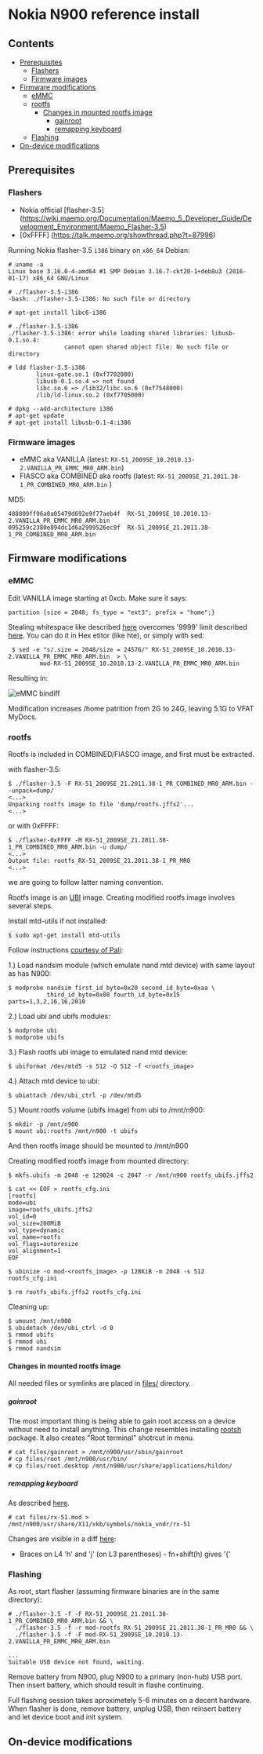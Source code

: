 # Nokia N900 reference install

## Contents

* [Prerequisites](#prerequisites)
    * [Flashers](#flashers)
    * [Firmware images](#firmware-images)
* [Firmware modifications](#firmware-modifications)
    * [eMMC](#emmc)
    * [rootfs](#rootfs)
      * [Changes in mounted rootfs image](#changes-in-mounted-rootfs-image)
        * [gainroot](#gainroot)
        * [remapping keyboard](#remapping-keyboard)
    * [Flashing](#flashing)
* [On-device modifications](#on-device-modifications)


## Prerequisites

### Flashers
* Nokia official [flasher-3.5] (https://wiki.maemo.org/Documentation/Maemo_5_Developer_Guide/Development_Environment/Maemo_Flasher-3.5)
* [0xFFFF] (https://talk.maemo.org/showthread.php?t=87996)

Running Nokia flasher-3.5 `i386` binary on `x86_64`  Debian:

```
# uname -a
Linux base 3.16.0-4-amd64 #1 SMP Debian 3.16.7-ckt20-1+deb8u3 (2016-01-17) x86_64 GNU/Linux

# ./flasher-3.5-i386
-bash: ./flasher-3.5-i386: No such file or directory

# apt-get install libc6-i386

# ./flasher-3.5-i386
./flasher-3.5-i386: error while loading shared libraries: libusb-0.1.so.4:
                cannot open shared object file: No such file or directory

# ldd flasher-3.5-i386
        linux-gate.so.1 (0xf7702000)
        libusb-0.1.so.4 => not found
        libc.so.6 => /lib32/libc.so.6 (0xf7548000)
        /lib/ld-linux.so.2 (0xf7705000)

# dpkg --add-architecture i386
# apt-get update
# apt-get install libusb-0.1-4:i386
```

### Firmware images
* eMMC aka VANILLA (latest: `RX-51_2009SE_10.2010.13-2.VANILLA_PR_EMMC_MR0_ARM.bin`)
* FIASCO aka COMBINED aka rootfs (latest: `RX-51_2009SE_21.2011.38-1_PR_COMBINED_MR0_ARM.bin` )

MD5:

```
488809ff96a0a05479d692e9f77aeb4f  RX-51_2009SE_10.2010.13-2.VANILLA_PR_EMMC_MR0_ARM.bin
095259c2380e894dc1d6a2999526ec9f  RX-51_2009SE_21.2011.38-1_PR_COMBINED_MR0_ARM.bin
```

## Firmware modifications

### eMMC

Edit VANILLA image starting at 0xcb. Make sure it says:

```
partition {size = 2048; fs_type = "ext3"; prefix = "home";}
```

Stealing whitespace like described [here](http://wiki.maemo.org/User:Joerg_rw/tools#increase_size_of_.2Fhome_-_if_you_like_that) overcomes '9999' limit described [here](http://wiki.maemo.org/Repartitioning_the_flash#Solution_.235:_Edit_eMMC_image_.28works_on_PR1.2.2C_by_globalbus.29). You can do it in Hex etitor (like hte), or simply with sed:


```
 $ sed -e "s/.size = 2048/size = 24576/" RX-51_2009SE_10.2010.13-2.VANILLA_PR_EMMC_MR0_ARM.bin  > \
         mod-RX-51_2009SE_10.2010.13-2.VANILLA_PR_EMMC_MR0_ARM.bin
```

Resulting in:

![eMMC bindiff](bindiff.png "eMMC bindiff")

Modification increases /home patrition from 2G to 24G, leaving 5.1G to VFAT MyDocs.

### rootfs

Rootfs is included in COMBINED/FIASCO image, and first must be extracted.

with flasher-3.5:

```
$ ./flasher-3.5 -F RX-51_2009SE_21.2011.38-1_PR_COMBINED_MR0_ARM.bin --unpack=dump/
<...> 
Unpacking rootfs image to file 'dump/rootfs.jffs2'...
<...>
```

or with 0xFFFF:

```
$ ./flasher-0xFFFF -M RX-51_2009SE_21.2011.38-1_PR_COMBINED_MR0_ARM.bin -u dump/
<...>
Output file: rootfs_RX-51_2009SE_21.2011.38-1_PR_MR0
<...>
```

we are going to follow latter naming convention.

Rootfs image is an [UBI](http://www.linux-mtd.infradead.org/doc/ubi.html) image. Creating modified rootfs image involves several steps.

Install mtd-utils if not installed:

```
$ sudo apt-get install mtd-utils
```

Follow instructions [courtesy of Pali](https://talk.maemo.org/showpost.php?p=1325044&postcount=13):

1.) Load nandsim module (which emulate nand mtd device) with same layout as has N900:

```
$ modprobe nandsim first_id_byte=0x20 second_id_byte=0xaa \
           third_id_byte=0x00 fourth_id_byte=0x15 parts=1,3,2,16,16,2010
```

2.) Load ubi and ubifs modules:

```
$ modprobe ubi
$ modprobe ubifs
```

3.) Flash rootfs ubi image to emulated nand mtd device:

```
$ ubiformat /dev/mtd5 -s 512 -O 512 -f <rootfs_image>
```

4.) Attach mtd device to ubi:

```
$ ubiattach /dev/ubi_ctrl -p /dev/mtd5
```

5.) Mount rootfs volume (ubifs image) from ubi to /mnt/n900:

```
$ mkdir -p /mnt/n900
$ mount ubi:rootfs /mnt/n900 -t ubifs
```

And then rootfs image should be mounted to /mnt/n900

Creating modified rootfs image from mounted directory:

```
$ mkfs.ubifs -m 2048 -e 129024 -c 2047 -r /mnt/n900 rootfs_ubifs.jffs2

$ cat << EOF > rootfs_cfg.ini
[rootfs]
mode=ubi
image=rootfs_ubifs.jffs2
vol_id=0
vol_size=200MiB
vol_type=dynamic
vol_name=rootfs
vol_flags=autoresize
vol_alignment=1
EOF

$ ubinize -o mod-<rootfs_image> -p 128KiB -m 2048 -s 512 rootfs_cfg.ini

$ rm rootfs_ubifs.jffs2 rootfs_cfg.ini
```

Cleaning up:

```
$ umount /mnt/n900
$ ubidetach /dev/ubi_ctrl -d 0
$ rmmod ubifs
$ rmmod ubi
$ rmmod nandsim
```

#### Changes in mounted rootfs image

All needed files or symlinks are placed in [files/](files/) directory.

##### gainroot

The most important thing is being able to gain root access on a device without need to install anything.
This change resembles installing [rootsh](https://wiki.maemo.org/Root_access#rootsh) package.
It also creates "Root terminal" shotrcut in menu.

```
# cat files/gainroot > /mnt/n900/usr/sbin/gainroot
# cp files/root /mnt/n900/usr/bin/
# cp files/root.desktop /mnt/n900/usr/share/applications/hildon/
```

##### remapping keyboard

As described [here](http://wiki.maemo.org/Remapping_keyboard).

```
# cat files/rx-51.mod > /mnt/n900/usr/share/X11/xkb/symbols/nokia_vndr/rx-51
```

Changes are visible in a diff [here](../kbd/rx-51.diff):
  * Braces on L4 'h' and 'j' (on L3 parentheses) - fn+shift(h) gives '{'


### Flashing

As root, start flasher (assuming firmware binaries are in the same directory):

```
# ./flasher-3.5 -f -F RX-51_2009SE_21.2011.38-1_PR_COMBINED_MR0_ARM.bin && \
  ./flasher-3.5 -f -r mod-rootfs_RX-51_2009SE_21.2011.38-1_PR_MR0 && \
  ./flasher-3.5 -f -F mod-RX-51_2009SE_10.2010.13-2.VANILLA_PR_EMMC_MR0_ARM.bin

...
Suitable USB device not found, waiting.
```

Remove battery from N900, plug N900 to a primary (non-hub) USB port.
Then insert battery, which should result in flashe continuing.

Full flashing session takes aproximetely 5-6 minutes on a decent hardware.
When flasher is done, remove battery, unplug USB, then reinsert battery
and let device boot and init system.

## On-device modifications

